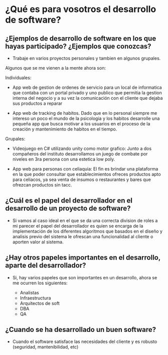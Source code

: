 # ¿Qué es para vosotros el desarrollo de software?

## ¿Ejemplos de desarrollo de software en los que hayas participado? ¿Ejemplos que conozcas?

- Trabaje en varios proyectos personales y tambien en algunos grupales.

Algunos que se me vienen a la mente ahora son:

Individuales:

- App web de gestion de ordenes de servicio para un local de informatica que contaba con un portal privado y uno publico que permitia la gestion interna del negocio y a su vez la comunicación con el cliente que dejaba sus productos a reparar

- App web de tracking de habitos. Dado que en lo personal siempre me intereso un poco el mundo de la psicologia y los habitos desarrolle una pequeña app que busca motivar a los usuarios en el proceso de la creación y mantenimiento de habitos en el tiempo.

Grupales:

- Videojuego en C# utilizando unity como motor grafico: Junto a dos compañeros del instituto desarrollamos un juego de combate por niveles en 3ra persona con una estetica low poly.

- App web para personas con celiaquia: El fin es brindar una plataforma en la que poder consultar que establecimientos ofreces productos apto para celiacos, ya sea venta de insumos o restaurantes y bares que ofrezcan productos sin tacc.

## ¿Cuál es el papel del desarrollador en el desarrollo de un proyecto de software?

- Si vamos al caso ideal en el que se da una correcta division de roles a mi parecer el papel del desarrollador es quien se encarga de la implementación de los diferentes algoritmos que basados en el diseño y analisis previo del sistema le ofrescan una funcionalidad al cliente o aporten valor al sistema.

## ¿Hay otros papeles importantes en el desarrollo, aparte del desarrollador?

- Si, hay varios papeles que son importantes en un desarrollo, ahora se me ocurren los siguientes:

  - Analistas
  - Infraestructura
  - Arquitectos de soft
  - DBA
  - QA

## ¿Cuando se ha desarrollado un buen software?

- Cuando el software satisface las necesidades del cliente y es robusto (seguridad, mantenibilidad, etc)
